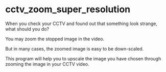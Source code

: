 # cctv_zoom_super_resolution


When you check your CCTV and found out that something look strange, what should you do?

You may zoom the stopped image in the video.

But in many cases, the zoomed image is easy to be down-scaled.

This program will help you to upscale the image you have chosen through zooming the image in your CCTV video.
